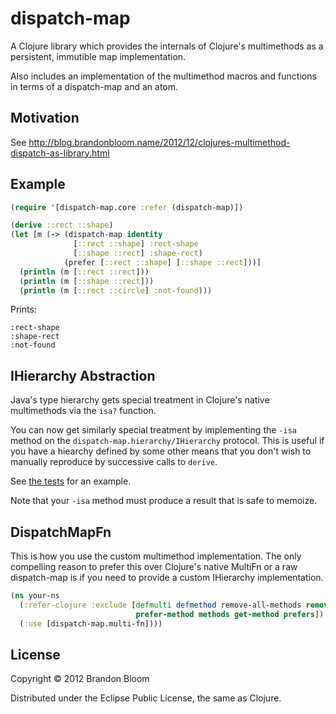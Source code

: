 # dispatch-map

A Clojure library which provides the internals of Clojure's multimethods as a persistent, immutible map implementation.

Also includes an implementation of the multimethod macros and functions in terms of a dispatch-map and an atom.

## Motivation

See http://blog.brandonbloom.name/2012/12/clojures-multimethod-dispatch-as-library.html


## Example

```clojure
(require '[dispatch-map.core :refer (dispatch-map)])

(derive ::rect ::shape)
(let [m (-> (dispatch-map identity
              [::rect ::shape] :rect-shape
              [::shape ::rect] :shape-rect)
            (prefer [::rect ::shape] [::shape ::rect]))]
  (println (m [::rect ::rect]))
  (println (m [::shape ::rect]))
  (println (m [::rect ::circle] :not-found)))
```

Prints:

```
:rect-shape
:shape-rect
:not-found
```


## IHierarchy Abstraction

Java's type hierarchy gets special treatment in Clojure's native multimethods via the `isa?` function.

You can now get similarly special treatment by implementing the  `-isa` method on the `dispatch-map.hierarchy/IHierarchy` protocol.
This is useful if you have a hiearchy defined by some other means that you don't wish to manually reproduce by successive calls to `derive`.

See [the tests](https://github.com/brandonbloom/dispatch-map/blob/93631c/test/dispatch_map/core_test.clj#L76-86) for an example.

Note that your `-isa` method must produce a result that is safe to memoize.


## DispatchMapFn

This is how you use the custom multimethod implementation. The only compelling reason to prefer this over
Clojure's native MultiFn or a raw dispatch-map is if you need to provide a custom IHierarchy implementation.

```clojure
(ns your-ns
  (:refer-clojure :exclude [defmulti defmethod remove-all-methods remove-method
                            prefer-method methods get-method prefers])
  (:use [dispatch-map.multi-fn])))
```


## License

Copyright © 2012 Brandon Bloom

Distributed under the Eclipse Public License, the same as Clojure.
